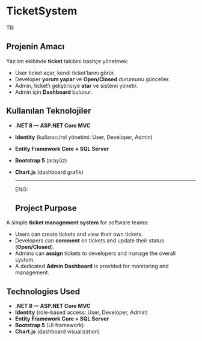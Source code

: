 # TicketSystem
TR:
## Projenin Amacı
Yazılım ekibinde **ticket** takibini basitçe yönetmek:
- User ticket açar, kendi ticket’larını görür.
- Developer **yorum yapar** ve **Open/Closed** durumunu günceller.
- Admin, ticket’ı geliştiriciye **atar** ve sistemi yönetir.
- Admin için **Dashboard** bulunur.

## Kullanılan Teknolojiler
- **.NET 8 — ASP.NET Core MVC**
- **Identity** (kullanıcı/rol yönetimi: User, Developer, Admin)
- **Entity Framework Core + SQL Server**
- **Bootstrap 5** (arayüz)
- **Chart.js** (dashboard grafik)

  ----------------
  ENG:
  ## Project Purpose
A simple **ticket management system** for software teams:
- Users can create tickets and view their own tickets.
- Developers can **comment** on tickets and update their status (**Open/Closed**).
- Admins can **assign** tickets to developers and manage the overall system.
- A dedicated **Admin Dashboard** is provided for monitoring and management.

## Technologies Used
- **.NET 8 — ASP.NET Core MVC**
- **Identity** (role-based access: User, Developer, Admin)
- **Entity Framework Core + SQL Server**
- **Bootstrap 5** (UI framework)
- **Chart.js** (dashboard visualization)
